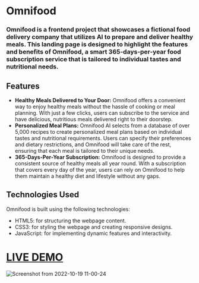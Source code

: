 # Omnifood

### Omnifood is a frontend project that showcases a fictional food delivery company that utilizes AI to prepare and deliver healthy meals. This landing page is designed to highlight the features and benefits of Omnifood, a smart 365-days-per-year food subscription service that is tailored to individual tastes and nutritional needs.

## Features
- **Healthy Meals Delivered to Your Door:** Omnifood offers a convenient way to enjoy healthy meals without the hassle of cooking or meal planning. With just a few clicks, users can subscribe to the service and have delicious, nutritious meals delivered right to their doorstep.
- **Personalized Meal Plans:** Omnifood AI selects from a database of over 5,000 recipes to create personalized meal plans based on individual tastes and nutritional requirements. Users can specify their preferences and dietary restrictions, and Omnifood will take care of the rest, ensuring that each meal is tailored to their unique needs.
- **365-Days-Per-Year Subscription:** Omnifood is designed to provide a consistent source of healthy meals all year round. With a subscription that covers every day of the year, users can rely on Omnifood to help them maintain a healthy diet and lifestyle without any gaps.

## Technologies Used
Omnifood is built using the following technologies:

- HTML5: for structuring the webpage content.
- CSS3: for styling the webpage and creating responsive designs.
- JavaScript: for implementing dynamic features and interactivity.

# [LIVE DEMO](https://omnifood-osama-elshimy.netlify.app/)

![Screenshot from 2022-10-19 11-00-24](https://user-images.githubusercontent.com/90342783/196646305-f423cc84-703a-4e5a-bab1-46ab198adcbb.png)
